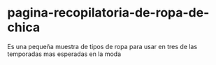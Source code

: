 # pagina-recopilatoria-de-ropa-de-chica
Es una pequeña muestra de tipos de ropa para usar en tres de las temporadas mas esperadas en la moda
